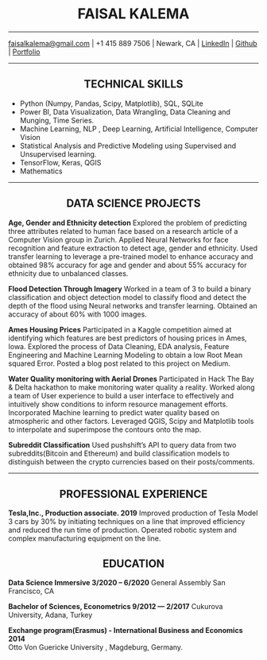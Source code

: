 # <div align="center"> FAISAL KALEMA
  
---
<faisalkalema@gmail.com> | +1 415 889 7506  | Newark, CA | [LinkedIn](https://www.linkedin.com/in/faisalkalema/) | [Github](https://github.com/Kalz123) | [Portfolio](https://kalz123.github.io/)

---

## <div align="center"> TECHNICAL SKILLS
  
* Python (Numpy, Pandas, Scipy, Matplotlib), SQL, SQLite
* Power BI, Data Visualization, Data Wrangling, Data Cleaning and Munging, Time Series.
* Machine Learning,  NLP , Deep Learning, Artificial Intelligence, Computer Vision
* Statistical Analysis and Predictive Modeling using Supervised and Unsupervised learning.
* TensorFlow, Keras, QGIS
* Mathematics

---

## <div align="center"> DATA SCIENCE PROJECTS
**Age, Gender and Ethnicity detection**
Explored the problem of predicting three attributes related to human face based on a research article of a Computer Vision group in Zurich.
Applied Neural Networks for face recognition and feature extraction to detect age, gender and ethnicity.
Used transfer learning to leverage a pre-trained model to enhance accuracy and obtained 98% accuracy for age and gender and  about 55% accuracy for ethnicity due to unbalanced classes.

**Flood Detection Through Imagery**
Worked in a team of 3 to build a binary classification and object detection model to classify flood and detect the depth of the flood using Neural networks and transfer learning.
Obtained an accuracy of about 60% with 1000 images.

**Ames Housing Prices**
Participated in a Kaggle competition aimed at identifying which features are best predictors of housing prices in Ames, Iowa. 
Explored the process of Data Cleaning, EDA analysis, Feature Engineering and Machine Learning Modeling to obtain a low Root Mean squared Error.
Posted a blog post related to this project on Medium.

**Water Quality monitoring with Aerial Drones**
Participated in Hack The Bay & Delta hackathon to make monitoring water quality a reality. Worked along a team of User experience to build a user interface to effectively and intuitively show conditions to inform resource management efforts.
Incorporated Machine learning to predict water quality based on atmospheric and other factors.
Leveraged QGIS, Scipy and Matplotlib tools to interpolate and superimpose the contours onto the map.

**Subreddit Classification**
Used pushshift’s API to query data from two subreddits(Bitcoin and Ethereum) and build classification models to distinguish between the crypto currencies based on their posts/comments.

---

## <div align="center"> PROFESSIONAL EXPERIENCE
  
**Tesla,Inc., Production associate.                                                                                                                           2019**
Improved production of Tesla Model 3 cars by 30% by initiating techniques on a line that improved efficiency and reduced the  run time of production.
Operated robotic system and complex manufacturing equipment on the line.

## <div align="center"> EDUCATION
  
**Data Science Immersive                                                                                                                           3/2020 – 6/2020**
General Assembly San Francisco, CA

**Bachelor of Sciences,  Econometrics                                                                                                              9/2012 — 2/2017**
Cukurova University, Adana, Turkey

**Exchange program(Erasmus) - International Business and Economics                                                                                            2014**                                             
Otto Von Guericke University ,  Magdeburg, Germany.



  
